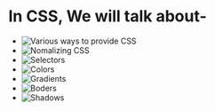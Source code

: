 # In CSS, We will talk about-
*  ![Various ways to provide CSS]()
*  ![Nomalizing CSS]()
*  ![Selectors]()
*  ![Colors]()
*  ![Gradients]()
*  ![Boders]()
*  ![Shadows]()
